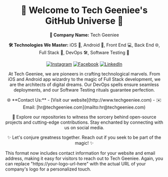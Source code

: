 <h1 align="center">🚀 Welcome to Tech Geeniee's GitHub Universe 🚀</h1>

<p align="center">
  <strong>🏢 Company Name:</strong> Tech Geeniee
</p>

<p align="center">
  <strong>🛠️ Technologies We Master:</strong> iOS 📱, Android 🤖, Front End 💻, Back End 🌐, Full Stack 🚀, DevOps 🛠️, Software Testing 🧪
</p>

<p align="center">
  <a href="https://www.instagram.com/techgeeniee/"><img src="https://img.shields.io/badge/Follow%20Us%20On-Instagram-%23E4405F" alt="Instagram"></a>
  <a href="https://www.facebook.com/profile.php?id=61552054285795"><img src="https://img.shields.io/badge/Connect%20On-Facebook-%231877F2" alt="Facebook"></a>
  <a href="https://www.linkedin.com/in/tech-geeniee-41abb4286/"><img src="https://img.shields.io/badge/Connect%20On-LinkedIn-%230A66C2" alt="LinkedIn"></a>
</p>

<p align="center">
  At Tech Geeniee, we are pioneers in crafting technological marvels. From iOS and Android app wizardry to the magic of Full Stack development, we are the architects of digital dreams. Our DevOps spells ensure seamless deployments, and our Software Testing rituals guarantee perfection.
</p>

<p align="center">
  🌐 **Contact Us:**  
  - [Visit our website](http://www.techgeeniee.com)
  - ✉️ Email: [hr@techgeeniee.com](mailto:hr@techgeeniee.com)
</p>

<p align="center">
  🚀 Explore our repositories to witness the sorcery behind open-source projects and cutting-edge contributions. Stay enchanted by connecting with us on social media.
</p>

<p align="center">
  ✨ Let's conjure greatness together. Reach out if you seek to be part of the magic! ✨
</p>
This format now includes contact information for your website and email address, making it easy for visitors to reach out to Tech Geeniee. Again, you can replace "https://your-logo-url-here" with the actual URL of your company's logo for a personalized touch.
